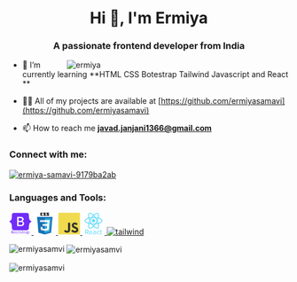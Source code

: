 

<h1 align="center">Hi 👋, I'm Ermiya</h1>
<h3 align="center">A passionate frontend developer from India</h3>
<img align="right" alt = "ermiya" width="400" src="https://camo.githubusercontent.com/7de37139d0b4c1ce40865e799b446c0e963a3dd8fb68d239707237c40604fa3d/68747470733a2f2f63646e2e6472696262626c652e636f6d2f75736572732f3733303730332f73637265656e73686f74732f363538313234332f6176656e746f2e676966"/>
<p align="left"> </p>

- 🌱 I’m currently learning **HTML CSS Botestrap Tailwind Javascript and React **

- 👨‍💻 All of my projects are available at [https://github.com/ermiyasamavi](https://github.com/ermiyasamavi)

- 📫 How to reach me **javad.janjani1366@gmail.com**

<h3 align="left">Connect with me:</h3>
<p align="left">
<a href="https://linkedin.com/in/ermiya-samavi-9179ba2ab" target="blank"><img align="center" src="https://raw.githubusercontent.com/rahuldkjain/github-profile-readme-generator/master/src/images/icons/Social/linked-in-alt.svg" alt="ermiya-samavi-9179ba2ab" height="30" width="40" /></a>
</p>

<h3 align="left">Languages and Tools:</h3>
<p align="left"> <a href="https://getbootstrap.com" target="_blank" rel="noreferrer"> <img src="https://raw.githubusercontent.com/devicons/devicon/master/icons/bootstrap/bootstrap-plain-wordmark.svg" alt="bootstrap" width="40" height="40"/> </a> <a href="https://www.w3schools.com/css/" target="_blank" rel="noreferrer"> <img src="https://raw.githubusercontent.com/devicons/devicon/master/icons/css3/css3-original-wordmark.svg" alt="css3" width="40" height="40"/> </a> <a href="https://developer.mozilla.org/en-US/docs/Web/JavaScript" target="_blank" rel="noreferrer"> <img src="https://raw.githubusercontent.com/devicons/devicon/master/icons/javascript/javascript-original.svg" alt="javascript" width="40" height="40"/> </a> <a href="https://reactjs.org/" target="_blank" rel="noreferrer"> <img src="https://raw.githubusercontent.com/devicons/devicon/master/icons/react/react-original-wordmark.svg" alt="react" width="40" height="40"/> </a> <a href="https://tailwindcss.com/" target="_blank" rel="noreferrer"> <img src="https://www.vectorlogo.zone/logos/tailwindcss/tailwindcss-icon.svg" alt="tailwind" width="40" height="40"/> </a> </p>

<p><img align="left" src="https://github-readme-stats.vercel.app/api/top-langs?username=ermiyasamvi&show_icons=true&locale=en&layout=compact" alt="ermiyasamvi" /></p>

<p>&nbsp;<img align="center" src="https://github-readme-stats.vercel.app/api?username=ermiyasamvi&show_icons=true&locale=en" alt="ermiyasamvi" /></p>

<p><img align="center" src="https://github-readme-streak-stats.herokuapp.com/?user=ermiyasamvi&" alt="ermiyasamvi" /></p>
